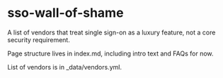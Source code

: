 # sso-wall-of-shame
A list of vendors that treat single sign-on as a luxury feature, not a core security requirement.

Page structure lives in index.md, including intro text and FAQs for now.

List of vendors is in _data/vendors.yml.
